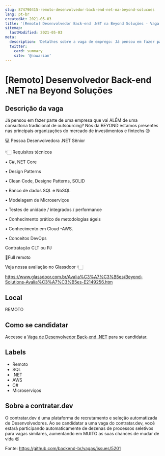 ```yaml
---
slug: 874790415-remoto-desenvolvedor-back-end-net-na-beyond-solucoes
lang: pt-br
createdAt: 2021-05-03
title: '[Remoto] Desenvolvedor Back-end .NET na Beyond Soluções - Vaga de Emprego'
sitemap:
  lastModified: 2021-05-03
meta:
  description: 'Detalhes sobre a vaga de emprego: Já pensou em fazer parte de uma empresa que vai ALÉM de uma consultoria tradicional de outsourcing? Nós da BEYOND estamos presentes nas principais organizações do mercado de investimentos e fintechs 😍     💻 Pessoa Desenvolvedora .NET Sênior      👇🏻 Requisitos técnicos • C#, NET Core • Design Patterns • Clean Code, Designe Patterns, SOLID • Banco de dados SQL e NoSQL • Modelagem de Microserviços • Testes de unidade / integrados / performance • Conhecimento prático de metodologias ágeis • Conhecimento em Cloud -AWS. • Conceitos DevOps      Contratação CLT ou PJ 🛴Full remoto      Veja nossa avaliação no Glassdoor 👇🏻   https://www.glassdoor.com.br/Avalia%C3%A7%C3%B5es/Beyond-Solutions-Avalia%C3%A7%C3%B5es-E2149256.htm'
  twitter:
    card: summary
    site: '@nawarian'
---
```


# [Remoto] Desenvolvedor Back-end .NET na Beyond Soluções

## Descrição da vaga 
Já pensou em fazer parte de uma empresa que vai ALÉM de uma consultoria tradicional de outsourcing? Nós da BEYOND estamos presentes nas principais organizações do mercado de investimentos e fintechs 😍

  

  

💻 Pessoa Desenvolvedora .NET Sênior 

  

  

👇🏻 Requisitos técnicos

• C#, NET Core

• Design Patterns

• Clean Code, Designe Patterns, SOLID

• Banco de dados SQL e NoSQL

• Modelagem de Microserviços

• Testes de unidade / integrados / performance

• Conhecimento prático de metodologias ágeis

• Conhecimento em Cloud -AWS.

• Conceitos DevOps 

  

  

Contratação CLT ou PJ

🛴Full remoto 

  

  

Veja nossa avaliação no Glassdoor 👇🏻

  

https://www.glassdoor.com.br/Avalia%C3%A7%C3%B5es/Beyond-Solutions-Avalia%C3%A7%C3%B5es-E2149256.htm
## Local 
REMOTO 
## Como se candidatar 
Accesse a [Vaga de Desenvolvedor Back-end .NET](https://vaga.contratar.dev/apply/full/871b8020-59a8-4a83-9835-a354c485f707) para se candidatar. 
## Labels 
* Remoto 
* SQL 
* .NET 
* AWS 
* C# 
* Microserviços 
## Sobre a contratar.dev 
O contratar.dev é uma plataforma de recrutamento e seleção automatizada de Desenvolvedores. Ao se candidatar a uma vaga do contratar.dev, você estará participando automaticamente de dezenas de processos seletivos para vagas similares, aumentando em MUITO as suas chances de mudar de vida 😉 


Fonte: https://github.com/backend-br/vagas/issues/5201